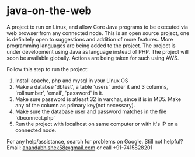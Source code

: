 # java-on-the-web
A project to run on Linux, and allow Core Java programs to be executed via web browser from any connected node.
This is an open source project, one is definitely open to suggestions and addition of more features.
More programming languages are being added to the project. The project is under development using Java as language instead of PHP.
The project will soon be available globally. Actions are being taken for such using AWS.

Follow this step to run the project:
1. Install apache, php and mysql in your Linux OS
2. Make a databse 'dbtest', a table 'users' under it and 3 columns, 'rollnumber', 'email', 'password' in it.
3. Make sure password is atleast 32 in varchar, since it is in MD5. Make any of the column as primary key(not necessary).
4. Make sure the database user and password matches in the file 'dbconnect.php'
5. Run the project with localhost on same computer or with it's IP on a connected node.

For any help/assistance, search for problems on Google. Still not helpful? Email: anandabhishek58@gmail.com or call +91-7415828201
